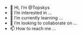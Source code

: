 - 👋 Hi, I’m @Topskys
- 👀 I’m interested in ...
- 🌱 I’m currently learning ...
- 💞️ I’m looking to collaborate on ...
- 📫 How to reach me ...

<!---
Topskys/Topskys is a ✨ special ✨ repository because its `README.md` (this file) appears on your GitHub profile.
You can click the Preview link to take a look at your changes.
--->
